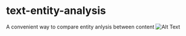 # text-entity-analysis
A convenient way to compare entity anlysis between content
![Alt Text](https://media.giphy.com/media/jOcBoZeBf8AgBtC4ax/giphy.gif)
